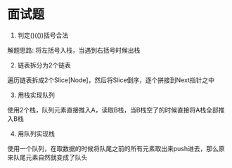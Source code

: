 # 面试题

1. 判定()(())括号合法

解题思路: 将左括号入栈，当遇到右括号时候出栈

2. 链表拆分为2个链表

遍历链表拆成2个Slice[Node]，然后将Slice倒序，逐个拼接到Next指针之中

3. 用栈实现队列

使用2个栈，队列元素直接推入A，读取B栈，当B栈空了的时候直接将A栈全部推入B栈

4. 用队列实现栈

使用一个队列，在取数据的时候将队尾之前的所有元素取出来push进去，那么原来队尾元素自然就变成了队头

